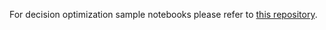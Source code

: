 For decision optimization sample notebooks please refer to [this repository](https://github.com/IBMDecisionOptimization/DO-Samples/tree/watson_studio_cloud/jupyter).